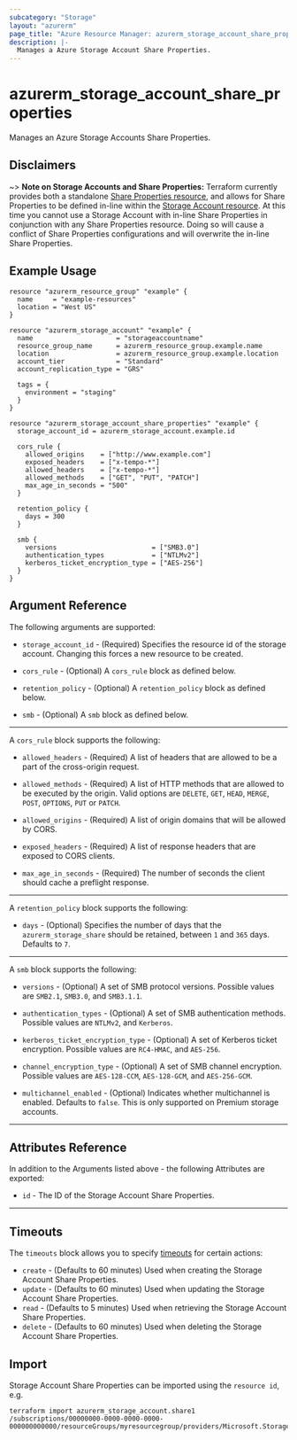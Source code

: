 ```yaml
---
subcategory: "Storage"
layout: "azurerm"
page_title: "Azure Resource Manager: azurerm_storage_account_share_properties"
description: |-
  Manages a Azure Storage Account Share Properties.
---
```


# azurerm_storage_account_share_properties

Manages an Azure Storage Accounts Share Properties.

## Disclaimers

~> **Note on Storage Accounts and Share Properties:** Terraform currently provides both a standalone [Share Properties resource](storage_account_share_properties.html), and allows for Share Properties to be defined in-line within the [Storage Account resource](storage_account.html). At this time you cannot use a Storage Account with in-line Share Properties in conjunction with any Share Properties resource. Doing so will cause a conflict of Share Properties configurations and will overwrite the in-line Share Properties.

## Example Usage

```hcl
resource "azurerm_resource_group" "example" {
  name     = "example-resources"
  location = "West US"
}

resource "azurerm_storage_account" "example" {
  name                     = "storageaccountname"
  resource_group_name      = azurerm_resource_group.example.name
  location                 = azurerm_resource_group.example.location
  account_tier             = "Standard"
  account_replication_type = "GRS"

  tags = {
    environment = "staging"
  }
}

resource "azurerm_storage_account_share_properties" "example" {
  storage_account_id = azurerm_storage_account.example.id

  cors_rule {
    allowed_origins    = ["http://www.example.com"]
    exposed_headers    = ["x-tempo-*"]
    allowed_headers    = ["x-tempo-*"]
    allowed_methods    = ["GET", "PUT", "PATCH"]
    max_age_in_seconds = "500"
  }

  retention_policy {
    days = 300
  }

  smb {
    versions                        = ["SMB3.0"]
    authentication_types            = ["NTLMv2"]
    kerberos_ticket_encryption_type = ["AES-256"]
  }
}
```

## Argument Reference

The following arguments are supported:

* `storage_account_id` - (Required) Specifies the resource id of the storage account. Changing this forces a new resource to be created.

* `cors_rule` - (Optional) A `cors_rule` block as defined below.

* `retention_policy` - (Optional) A `retention_policy` block as defined below.

* `smb` - (Optional) A `smb` block as defined below.

---

A `cors_rule` block supports the following:

* `allowed_headers` - (Required) A list of headers that are allowed to be a part of the cross-origin request.

* `allowed_methods` - (Required) A list of HTTP methods that are allowed to be executed by the origin. Valid options are `DELETE`, `GET`, `HEAD`, `MERGE`, `POST`, `OPTIONS`, `PUT` or `PATCH`.

* `allowed_origins` - (Required) A list of origin domains that will be allowed by CORS.

* `exposed_headers` - (Required) A list of response headers that are exposed to CORS clients.

* `max_age_in_seconds` - (Required) The number of seconds the client should cache a preflight response.

---

A `retention_policy` block supports the following:

* `days` - (Optional) Specifies the number of days that the `azurerm_storage_share` should be retained, between `1` and `365` days. Defaults to `7`.

---

A `smb` block supports the following:

* `versions` - (Optional) A set of SMB protocol versions. Possible values are `SMB2.1`, `SMB3.0`, and `SMB3.1.1`.

* `authentication_types` - (Optional) A set of SMB authentication methods. Possible values are `NTLMv2`, and `Kerberos`.

* `kerberos_ticket_encryption_type` - (Optional) A set of Kerberos ticket encryption. Possible values are `RC4-HMAC`, and `AES-256`.

* `channel_encryption_type` - (Optional) A set of SMB channel encryption. Possible values are `AES-128-CCM`, `AES-128-GCM`, and `AES-256-GCM`.

* `multichannel_enabled` - (Optional) Indicates whether multichannel is enabled. Defaults to `false`. This is only supported on Premium storage accounts.

---

## Attributes Reference

In addition to the Arguments listed above - the following Attributes are exported:

* `id` - The ID of the Storage Account Share Properties.

---

## Timeouts

The `timeouts` block allows you to specify [timeouts](https://www.terraform.io/language/resources/syntax#operation-timeouts) for certain actions:

* `create` - (Defaults to 60 minutes) Used when creating the Storage Account Share Properties.
* `update` - (Defaults to 60 minutes) Used when updating the Storage Account Share Properties.
* `read` - (Defaults to 5 minutes) Used when retrieving the Storage Account Share Properties.
* `delete` - (Defaults to 60 minutes) Used when deleting the Storage Account Share Properties.

## Import

Storage Account Share Properties can be imported using the `resource id`, e.g.

```shell
terraform import azurerm_storage_account.share1 /subscriptions/00000000-0000-0000-0000-000000000000/resourceGroups/myresourcegroup/providers/Microsoft.Storage/storageAccounts/myaccount
```
